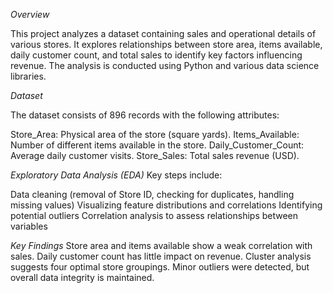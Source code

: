 *Overview*

This project analyzes a dataset containing sales and operational details of various stores. It explores relationships between store area, items available, daily customer count, and total sales to identify key factors influencing revenue. The analysis is conducted using Python and various data science libraries.

*Dataset*

The dataset consists of 896 records with the following attributes:

Store_Area: Physical area of the store (square yards).
Items_Available: Number of different items available in the store.
Daily_Customer_Count: Average daily customer visits.
Store_Sales: Total sales revenue (USD).


*Exploratory Data Analysis (EDA)*
Key steps include:

Data cleaning (removal of Store ID, checking for duplicates, handling missing values)
Visualizing feature distributions and correlations
Identifying potential outliers
Correlation analysis to assess relationships between variables

*Key Findings*
Store area and items available show a weak correlation with sales.
Daily customer count has little impact on revenue.
Cluster analysis suggests four optimal store groupings.
Minor outliers were detected, but overall data integrity is maintained.
